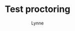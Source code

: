 ---
layout: post
title: Test proctoring
author: Lynne
section: patron-services
categories: [patron-services, lynne]
audience: ""
keywords: ""
goals: ""
actions: ""
---